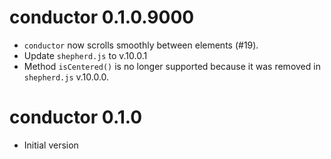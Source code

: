 # conductor 0.1.0.9000

* `conductor` now scrolls smoothly between elements (#19). 
* Update `shepherd.js` to v.10.0.1
* Method `isCentered()` is no longer supported because it was removed in 
  `shepherd.js` v.10.0.0.

# conductor 0.1.0

* Initial version
